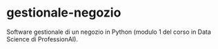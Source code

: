 # gestionale-negozio
Software gestionale di un negozio in Python (modulo 1 del corso in Data Science di ProfessionAI).
